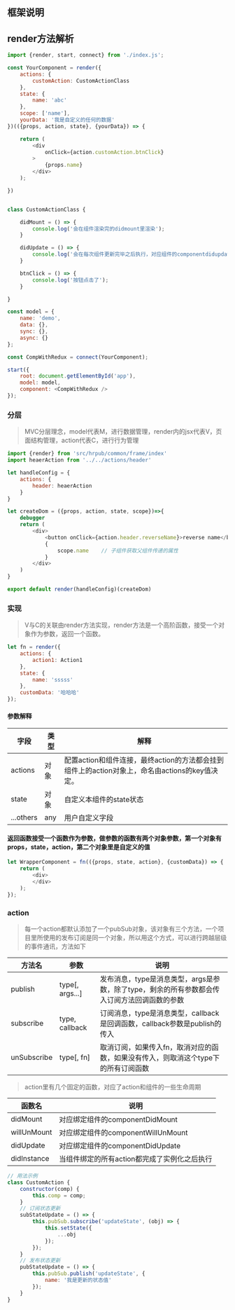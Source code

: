 ## 框架说明

## render方法解析

```js
import {render, start, connect} from './index.js';

const YourComponent = render({
    actions: {
        customAction: CustomActionClass
    },
    state: {
        name: 'abc'
    },
    scope: ['name'],
    yourData: '我是自定义的任何的数据'
})(({props, action, state}, {yourData}) => {

    return (
        <div
            onClick={action.customAction.btnClick}
        >
            {props.name}
        </div>
    );

})


class CustomActionClass {

    didMount = () => {
        console.log('会在组件渲染完的didmount里渲染');
    }

    didUpdate = () => {
        console.log('会在每次组件更新完毕之后执行，对应组件的componentdidupdate')
    }

    btnClick = () => {
        console.log('按钮点击了');
    }

}

const model = {
    name: 'demo',
    data: {},
    sync: {},
    async: {}
};

const CompWithRedux = connect(YourComponent);

start({
    root: document.getElementById('app'),
    model: model,
    component: <CompWithRedux />
});

```

### 分层

> MVC分层理念，model代表M，进行数据管理，render内的jsx代表V，页面结构管理，action代表C，进行行为管理

```js
import {render} from 'src/hrpub/common/frame/index'
import heaerAction from '../../actions/header'

let handleConfig = {
    actions: {
        header: heaerAction
    }
}

let createDom = ({props, action, state, scope})=>{
    debugger
    return (
        <div>
            <button onClick={action.header.reverseName}>reverse name</button>
            {
                scope.name    // 子组件获取父组件传递的属性
            }
        </div>
    )
}

export default render(handleConfig)(createDom)
```

### 实现

> V与C的关联由render方法实现，render方法是一个高阶函数，接受一个对象作为参数，返回一个函数。

```js
let fn = render({
    actions: {
        action1: Action1
    },
    state: {
        name: 'sssss'
    },
    customData: '哈哈哈'
});
```

#### 参数解释

| 字段 | 类型 | 解释 |
|-----|------|-----|
| actions | 对象 | 配置action和组件连接，最终action的方法都会挂到组件上的action对象上，命名由actions的key值决定。|
| state | 对象 | 自定义本组件的state状态 |
| ...others | any | 用户自定义字段 |

#### 返回函数接受一个函数作为参数，做参数的函数有两个对象参数，第一个对象有props，state，action，第二个对象里是自定义的值

```js
let WrapperComponent = fn(({props, state, action}, {customData}) => {
    return (
        <div>   
        </div>
    );
});
```

### action

> 每一个action都默认添加了一个pubSub对象，该对象有三个方法，一个项目里所使用的发布订阅是同一个对象，所以用这个方式，可以进行跨越层级的事件通讯，方法如下

| 方法名 | 参数 | 说明 |
|-------|-----|------|
| publish | type[, args...] | 发布消息，type是消息类型，args是参数，除了type，剩余的所有参数都会传入订阅方法回调函数的参数 |
| subscribe | type, callback | 订阅消息，type是消息类型，callback是回调函数，callback参数是publish的传入 |
| unSubscribe | type[, fn] | 取消订阅，如果传入fn，取消对应的函数，如果没有传入，则取消这个type下的所有订阅函数 |

> action里有几个固定的函数，对应了action和组件的一些生命周期

| 函数名 | 说明 |
|-------|-----|
| didMount | 对应绑定组件的componentDidMount |
| willUnMount | 对应绑定组件的componentWillUnMount |
| didUpdate | 对应绑定组件的componentDidUpdate |
| didInstance | 当组件绑定的所有action都完成了实例化之后执行 |


```js
// 用法示例
class CustomAction {
    constructor(comp) {
        this.comp = comp;
    }
    // 订阅状态更新
    subStateUpdate = () => {
        this.pubSub.subscribe('updateState', (obj) => {
            this.setState({
                ...obj
            });
        });
    }
    // 发布状态更新
    pubStateUpdate = () => {
        this.pubSub.publish('updateState', {
            name: '我是更新的状态值'
        });
    }
}

```